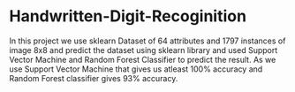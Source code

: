 # Handwritten-Digit-Recoginition
In this project we use sklearn Dataset of 64 attributes and 1797 instances of image 8x8 and predict the dataset using sklearn library and used Support Vector Machine and Random Forest Classifier to predict the result.
As we use Support Vector Machine that gives us atleast 100% accuracy and Random Forest classifier gives 93% accuracy.
